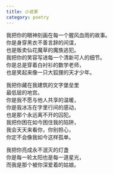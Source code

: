 ```yaml
---
title: 小说家
category: poetry
---
```


我把你的眼神刻画在每一个腥风血雨的故事。  
你是身穿黑衣不善言辞的间谍，  
也是贩卖仙花魔草的魔族逃犯。  
我把你的笑容写进每一个清新可人的细节。  
你是总是穿着白衬衫的数学老师，  
也是笑起来像一只大狐狸的天才少年。  
  
我把你藏在我建筑的文字堡垒里  
最低层的地宫。  
你是我不愿与他人共享的温暖，  
你是我冰冻在字里行间的感动，  
也是那个永远离不开的囚犯。  
我把你困在如今困住我的陷阱，  
我会天天来看你，你别担心，  
你定不会像我如今这样孤单。  
  
我把你亮成永不泯灭的灯盏  
你是每一轮太阳也是每一道星光，  
而我是那个被你深爱着的姑娘。